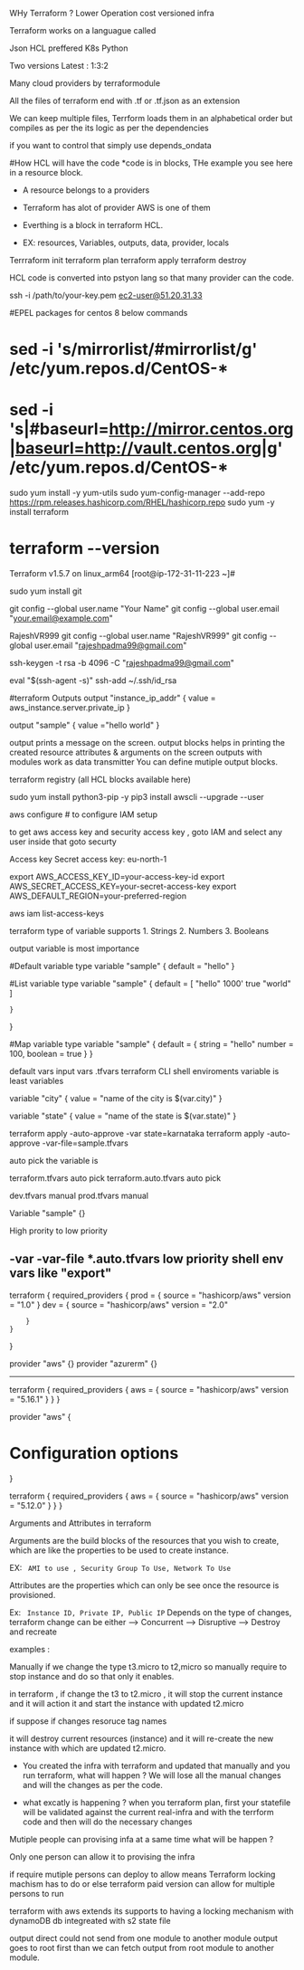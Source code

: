 WHy Terraform ?
Lower Operation cost 
versioned infra

Terraform works on a languague called 

Json 
HCL  preffered 
K8s
Python 

Two versions 
Latest : 1:3:2

Many cloud providers by terraformodule 

All the files of terraform end with .tf or .tf.json as an extension 

We can keep multiple files, Terrform loads them in an alphabetical order but compiles as per the its logic as per the dependencies

if you want to control that simply use depends_ondata



#How HCL will have the code 
*code is in blocks, THe example you see here in a resource block.
* A resource belongs to a providers
* Terraform has alot of provider AWS is one of them

* Everthing is a block in terraform HCL.
* EX: resources, Variables, outputs, data, provider, locals

Terrraform init
terraform plan
terraform apply
terraform destroy 


HCL code is converted into pstyon lang so that many provider can the code.

ssh -i /path/to/your-key.pem ec2-user@51.20.31.33

#EPEL packages for centos 8 below commands 
# sed -i 's/mirrorlist/#mirrorlist/g' /etc/yum.repos.d/CentOS-*
# sed -i 's|#baseurl=http://mirror.centos.org|baseurl=http://vault.centos.org|g' /etc/yum.repos.d/CentOS-*

sudo yum install -y yum-utils
sudo yum-config-manager --add-repo https://rpm.releases.hashicorp.com/RHEL/hashicorp.repo
sudo yum -y install terraform


# terraform --version
Terraform v1.5.7
on linux_arm64
[root@ip-172-31-11-223 ~]#

sudo yum install git

git config --global user.name "Your Name"
git config --global user.email "your.email@example.com"


RajeshVR999
git config --global user.name "RajeshVR999"
git config --global user.email "rajeshpadma99@gmail.com"

ssh-keygen -t rsa -b 4096 -C "rajeshpadma99@gmail.com"

eval "$(ssh-agent -s)"
ssh-add ~/.ssh/id_rsa


#terraform Outputs 
output "instance_ip_addr" {
    value = aws_instance.server.private_ip
}

output "sample" {
    value ="hello world"
}

output prints a message on the screen.
output blocks helps in printing the created resource attributes & arguments on the screen
outputs with modules work as data transmitter
You can define mutiple output blocks.


terraform registry (all HCL blocks available here)




sudo yum install python3-pip -y
pip3 install awscli --upgrade --user

aws configure # to configure IAM setup 

to get aws access key and security access key , goto IAM and select any user inside that goto securty 


Access key 
Secret access key: 
eu-north-1

export AWS_ACCESS_KEY_ID=your-access-key-id
export AWS_SECRET_ACCESS_KEY=your-secret-access-key
export AWS_DEFAULT_REGION=your-preferred-region

aws iam list-access-keys




terraform type of variable supports 
    1. Strings
    2. Numbers
    3. Booleans

output variable is most importance 

#Default variable type 
variable "sample" {
    default = "hello"
}

#List variable type
variable "sample" {
    default = [
        "hello"
        1000'
        true
        "world"
    ]

    }
}

#Map variable type 
variable "sample" {
    default = {
        string = "hello"
        number = 100,
        boolean = true
    }
}



default vars
input vars 
.tfvars
terraform CLI
shell enviroments variable is least variables 


variable "city" {
    value = "name of the city is $(var.city)"
}

variable "state" {
    value = "name of the state is $(var.state)"
}


terraform apply -auto-approve -var state=karnataka
terraform apply -auto-approve -var-file=sample.tfvars


auto pick the variable is

terraform.tfvars  auto pick 
terraform.auto.tfvars auto pick

dev.tfvars  manual 
prod.tfvars manual 

Variable "sample" {}

High prority to low priority 

-var
-var-file
*.auto.tfvars
low priority shell env vars like "export"
-----------------------------------------------------------------


terraform {
    required_providers {
        prod = {
            source = "hashicorp/aws"
            version = "1.0"
        }
        dev = {
            source = "hashicorp/aws"
            version = "2.0"
              
        }
    }
}

provider "aws" {}
provider "azurerm" {}

--------------------

terraform {
  required_providers {
    aws = {
      source = "hashicorp/aws"
      version = "5.16.1"
    }
  }
}

provider "aws" {
  # Configuration options
}


terraform {
  required_providers {
    aws = {
      source = "hashicorp/aws"
      version = "5.12.0"
    }
  }
}


Arguments and Attributes in terraform

Arguments are the build blocks of the resources that you wish to create, which are like the properties to be used to create instance.

EX: ``` AMI to use , Security Group To Use, Network To Use``` 

Attributes are the properties which can only be see once the resource is provisioned.

Ex: ``` Instance ID, Private IP, Public IP```
Depends on the type of changes, terraform change can be either --> Concurrent --> Disruptive --> Destroy and recreate



examples : 

Manually if we change the type t3.micro to t2,micro so manually require to stop instance and do so that only it enables.

in terraform , if change the t3 to t2.micro , it will stop the current instance and it will action it and start the  instance with updated t2.micro


if suppose if changes resoruce  tag names 

it will destroy current resources (instance) and it will re-create the new instance with which are updated t2.micro.


* You created the infra with terraform and updated that manually and you run terraform, what will happen ?
 We will lose all the manual changes and will the changes as per the code.

 * what excatly is happening ?
  when you terraform plan, first your statefile will be validated against the current real-infra and with the terrform code and then will do the necessary changes


  Mutiple people can provising infa at a same time what will be happen ?

Only one person can allow it to provising the infra

if require mutiple persons can deploy to allow means
Terraform locking machism has to do 
or else terraform paid version can allow for multiple persons to run

terraform with aws extends its supports to having a locking mechanism with dynamoDB db integreated with s2 state file


output direct could not send from one module to another module 
output goes to root first than we can fetch output from root module to another module.
